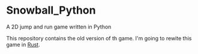 # Snowball_Python
A 2D jump and run game written in Python

This repository contains the old version of th game. I'm going to rewite this game in [Rust](https://www.rust-lang.org/).

